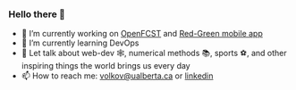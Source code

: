### Hello there :dizzy:

- 🔭 I’m currently working on [OpenFCST](https://github.com/OpenFCST/OpenFCSTv03) and [Red-Green mobile app](https://github.com/andreyxdd "link is coming soon")
- 🌱 I’m currently learning DevOps
- 💬 Let talk about web-dev :spider_web:, numerical methods :books:, sports :soccer:, and other inspiring things the world brings us every day
- 📫 How to reach me: volkov@ualberta.ca or [linkedin](https://www.linkedin.com/in/andreyxdd/ "andreyxdd")
